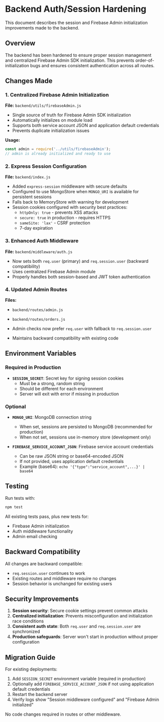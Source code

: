 # Backend Auth/Session Hardening

This document describes the session and Firebase Admin initialization improvements made to the backend.

## Overview

The backend has been hardened to ensure proper session management and centralized Firebase Admin SDK initialization. This prevents order-of-initialization bugs and ensures consistent authentication across all routes.

## Changes Made

### 1. Centralized Firebase Admin Initialization

**File:** `backend/utils/firebaseAdmin.js`

- Single source of truth for Firebase Admin SDK initialization
- Automatically initializes on module load
- Supports both service account JSON and application default credentials
- Prevents duplicate initialization issues

**Usage:**
```javascript
const admin = require('../utils/firebaseAdmin');
// admin is already initialized and ready to use
```

### 2. Express Session Configuration

**File:** `backend/index.js`

- Added `express-session` middleware with secure defaults
- Configured to use MongoStore when `MONGO_URI` is available for persistent sessions
- Falls back to MemoryStore with warning for development
- Session cookies configured with security best practices:
  - `httpOnly: true` - prevents XSS attacks
  - `secure: true` in production - requires HTTPS
  - `sameSite: 'lax'` - CSRF protection
  - 7-day expiration

### 3. Enhanced Auth Middleware

**File:** `backend/middleware/auth.js`

- Now sets both `req.user` (primary) and `req.session.user` (backward compatibility)
- Uses centralized Firebase Admin module
- Properly handles both session-based and JWT token authentication

### 4. Updated Admin Routes

**Files:** 
- `backend/routes/admin.js`
- `backend/routes/orders.js`

- Admin checks now prefer `req.user` with fallback to `req.session.user`
- Maintains backward compatibility with existing code

## Environment Variables

### Required in Production

- **`SESSION_SECRET`**: Secret key for signing session cookies
  - Must be a strong, random string
  - Should be different for each environment
  - Server will exit with error if missing in production

### Optional

- **`MONGO_URI`**: MongoDB connection string
  - When set, sessions are persisted to MongoDB (recommended for production)
  - When not set, sessions use in-memory store (development only)

- **`FIREBASE_SERVICE_ACCOUNT_JSON`**: Firebase service account credentials
  - Can be raw JSON string or base64-encoded JSON
  - If not provided, uses application default credentials
  - Example (base64): `echo '{"type":"service_account",...}' | base64`

## Testing

Run tests with:
```bash
npm test
```

All existing tests pass, plus new tests for:
- Firebase Admin initialization
- Auth middleware functionality
- Admin email checking

## Backward Compatibility

All changes are backward compatible:
- `req.session.user` continues to work
- Existing routes and middleware require no changes
- Session behavior is unchanged for existing users

## Security Improvements

1. **Session security**: Secure cookie settings prevent common attacks
2. **Centralized initialization**: Prevents misconfiguration and initialization race conditions
3. **Consistent auth state**: Both `req.user` and `req.session.user` are synchronized
4. **Production safeguards**: Server won't start in production without proper configuration

## Migration Guide

For existing deployments:

1. Add `SESSION_SECRET` environment variable (required in production)
2. Optionally add `FIREBASE_SERVICE_ACCOUNT_JSON` if not using application default credentials
3. Restart the backend server
4. Verify logs show "Session middleware configured" and "Firebase Admin initialized"

No code changes required in routes or other middleware.

